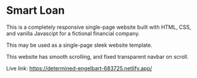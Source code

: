 # Smart Loan

This is a completely responsive single-page website built with HTML, CSS, and vanilla Javascipt for a fictional financial company.

This may be used as a single-page sleek website template.

This website has smooth scrolling, and fixed transparent navbar on scroll. 

Live link: https://determined-engelbart-683725.netlify.app/ 
